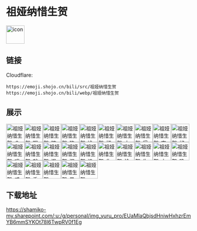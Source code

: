 # 祖娅纳惜生贺
<img src="https://emoji.shojo.cn/bili/src/祖娅纳惜生贺/icon.png" width="50" height="50" alt="icon">

## 链接
Cloudflare:
```
https://emoji.shojo.cn/bili/src/祖娅纳惜生贺
https://emoji.shojo.cn/bili/webp/祖娅纳惜生贺
```
## 展示
<img src="https://emoji.shojo.cn/bili/src/祖娅纳惜生贺/祖娅纳惜生贺-？？？.png" width="50" height="50" alt="祖娅纳惜生贺-？？？"><img src="https://emoji.shojo.cn/bili/src/祖娅纳惜生贺/祖娅纳惜生贺-啊对对对.png" width="50" height="50" alt="祖娅纳惜生贺-啊对对对"><img src="https://emoji.shojo.cn/bili/src/祖娅纳惜生贺/祖娅纳惜生贺-暗中观察.png" width="50" height="50" alt="祖娅纳惜生贺-暗中观察"><img src="https://emoji.shojo.cn/bili/src/祖娅纳惜生贺/祖娅纳惜生贺-饱了.png" width="50" height="50" alt="祖娅纳惜生贺-饱了"><img src="https://emoji.shojo.cn/bili/src/祖娅纳惜生贺/祖娅纳惜生贺-馋.png" width="50" height="50" alt="祖娅纳惜生贺-馋"><img src="https://emoji.shojo.cn/bili/src/祖娅纳惜生贺/祖娅纳惜生贺-打call.png" width="50" height="50" alt="祖娅纳惜生贺-打call"><img src="https://emoji.shojo.cn/bili/src/祖娅纳惜生贺/祖娅纳惜生贺-大笑.png" width="50" height="50" alt="祖娅纳惜生贺-大笑"><img src="https://emoji.shojo.cn/bili/src/祖娅纳惜生贺/祖娅纳惜生贺-得意.png" width="50" height="50" alt="祖娅纳惜生贺-得意"><img src="https://emoji.shojo.cn/bili/src/祖娅纳惜生贺/祖娅纳惜生贺-夺笋呐.png" width="50" height="50" alt="祖娅纳惜生贺-夺笋呐"><img src="https://emoji.shojo.cn/bili/src/祖娅纳惜生贺/祖娅纳惜生贺-好耶.png" width="50" height="50" alt="祖娅纳惜生贺-好耶"><img src="https://emoji.shojo.cn/bili/src/祖娅纳惜生贺/祖娅纳惜生贺-哼.png" width="50" height="50" alt="祖娅纳惜生贺-哼"><img src="https://emoji.shojo.cn/bili/src/祖娅纳惜生贺/祖娅纳惜生贺-就这？.png" width="50" height="50" alt="祖娅纳惜生贺-就这？"><img src="https://emoji.shojo.cn/bili/src/祖娅纳惜生贺/祖娅纳惜生贺-懒.png" width="50" height="50" alt="祖娅纳惜生贺-懒"><img src="https://emoji.shojo.cn/bili/src/祖娅纳惜生贺/祖娅纳惜生贺-泪奔.png" width="50" height="50" alt="祖娅纳惜生贺-泪奔"><img src="https://emoji.shojo.cn/bili/src/祖娅纳惜生贺/祖娅纳惜生贺-没眼看.png" width="50" height="50" alt="祖娅纳惜生贺-没眼看"><img src="https://emoji.shojo.cn/bili/src/祖娅纳惜生贺/祖娅纳惜生贺-你不对劲.png" width="50" height="50" alt="祖娅纳惜生贺-你不对劲"><img src="https://emoji.shojo.cn/bili/src/祖娅纳惜生贺/祖娅纳惜生贺-恰饭.png" width="50" height="50" alt="祖娅纳惜生贺-恰饭"><img src="https://emoji.shojo.cn/bili/src/祖娅纳惜生贺/祖娅纳惜生贺-生气.png" width="50" height="50" alt="祖娅纳惜生贺-生气"><img src="https://emoji.shojo.cn/bili/src/祖娅纳惜生贺/祖娅纳惜生贺-太牛啦.png" width="50" height="50" alt="祖娅纳惜生贺-太牛啦"><img src="https://emoji.shojo.cn/bili/src/祖娅纳惜生贺/祖娅纳惜生贺-晚安.png" width="50" height="50" alt="祖娅纳惜生贺-晚安"><img src="https://emoji.shojo.cn/bili/src/祖娅纳惜生贺/祖娅纳惜生贺-威胁.png" width="50" height="50" alt="祖娅纳惜生贺-威胁"><img src="https://emoji.shojo.cn/bili/src/祖娅纳惜生贺/祖娅纳惜生贺-委屈.png" width="50" height="50" alt="祖娅纳惜生贺-委屈"><img src="https://emoji.shojo.cn/bili/src/祖娅纳惜生贺/祖娅纳惜生贺-一键三连.png" width="50" height="50" alt="祖娅纳惜生贺-一键三连"><img src="https://emoji.shojo.cn/bili/src/祖娅纳惜生贺/祖娅纳惜生贺-晕.png" width="50" height="50" alt="祖娅纳惜生贺-晕"><img src="https://emoji.shojo.cn/bili/src/祖娅纳惜生贺/祖娅纳惜生贺-wink.png" width="50" height="50" alt="祖娅纳惜生贺-wink">

## 下载地址

https://shamiko-my.sharepoint.com/:u:/g/personal/img_yuru_pro/EUaMlaQbjsdHniwHxhzrEmYB6mmSYKOt78l6TwpRV0f1Eg